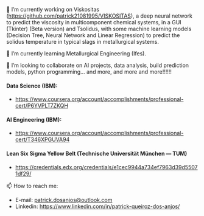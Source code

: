 🔭 I’m currently working on Viskositas (https://github.com/patrick21081995/VISKOSITAS), a deep neural network to predict the viscosity in multicomponent chemical systems, in a GUI (Tkinter) (Beta version) and Tsolidus, with some machine learning models (Decision Tree, Neural Network and Linear Regression) to predict the solidus temperature in typical slags in metallurgical systems.

🌱 I’m currently learning Metallurgical Engineering (Ifes).

👯 I’m looking to collaborate on AI projects, data analysis, build prediction models, python programming... and more, and more and more!!!!!!

#### Data Science (IBM):

- https://www.coursera.org/account/accomplishments/professional-cert/P6YVPLT7ZKQH

#### AI Engineering (IBM):

- https://www.coursera.org/account/accomplishments/professional-cert/T346XPGUVA94

#### Lean Six Sigma Yellow Belt (Technische Universität München — TUM)

- https://credentials.edx.org/credentials/e1cec9944a734ef7963d39d55071df29/

📫 How to reach me:

- E-mail: patrick.dosanjos@outlook.com
- Linkedin: https://www.linkedin.com/in/patrick-queiroz-dos-anjos/
